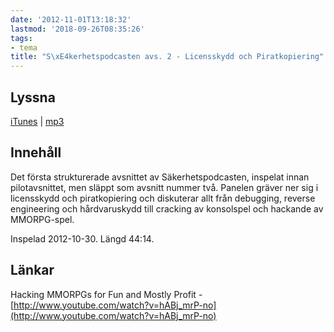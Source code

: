 ```yaml
---
date: '2012-11-01T13:18:32'
lastmod: '2018-09-26T08:35:26'
tags:
- tema
title: "S\xE4kerhetspodcasten avs. 2 - Licensskydd och Piratkopiering"
---
```

## Lyssna

[iTunes](https://itunes.apple.com/se/podcast/sakerhetspodcasten-2-licensskydd/id576469997?i=123598103&l=en)  \| [mp3](http://traffic.libsyn.com/sakerhetspodcasten/Sakerhetspodcast_2_-_Piratkopiering_och_licensskydd.mp3)

## Innehåll

Det första strukturerade avsnittet av Säkerhetspodcasten, inspelat innan pilotavsnittet,
men släppt som avsnitt nummer två. Panelen gräver ner sig i licensskydd och piratkopiering
och diskuterar allt från debugging, reverse engineering och hårdvaruskydd till cracking
av konsolspel och hackande av MMORPG-spel.

Inspelad 2012-10-30. Längd 44:14.

## Länkar

Hacking MMORPGs for Fun and Mostly Profit -  [http://www.youtube.com/watch?v=hABj_mrP-no](http://www.youtube.com/watch?v=hABj_mrP-no)

